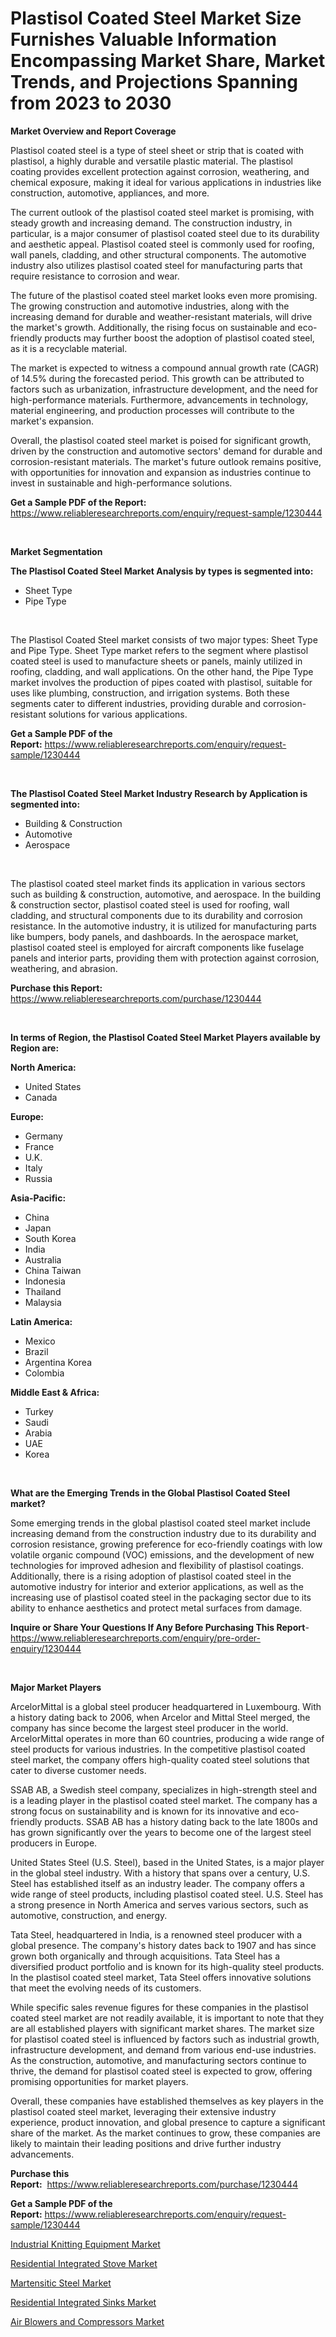<p><h1>Plastisol Coated Steel Market Size Furnishes Valuable Information Encompassing Market Share, Market Trends, and Projections Spanning from 2023 to 2030</h1></p><p><strong>Market Overview and Report Coverage</strong></p>
<p><p>Plastisol coated steel is a type of steel sheet or strip that is coated with plastisol, a highly durable and versatile plastic material. The plastisol coating provides excellent protection against corrosion, weathering, and chemical exposure, making it ideal for various applications in industries like construction, automotive, appliances, and more.</p><p>The current outlook of the plastisol coated steel market is promising, with steady growth and increasing demand. The construction industry, in particular, is a major consumer of plastisol coated steel due to its durability and aesthetic appeal. Plastisol coated steel is commonly used for roofing, wall panels, cladding, and other structural components. The automotive industry also utilizes plastisol coated steel for manufacturing parts that require resistance to corrosion and wear.</p><p>The future of the plastisol coated steel market looks even more promising. The growing construction and automotive industries, along with the increasing demand for durable and weather-resistant materials, will drive the market's growth. Additionally, the rising focus on sustainable and eco-friendly products may further boost the adoption of plastisol coated steel, as it is a recyclable material.</p><p>The market is expected to witness a compound annual growth rate (CAGR) of 14.5% during the forecasted period. This growth can be attributed to factors such as urbanization, infrastructure development, and the need for high-performance materials. Furthermore, advancements in technology, material engineering, and production processes will contribute to the market's expansion.</p><p>Overall, the plastisol coated steel market is poised for significant growth, driven by the construction and automotive sectors' demand for durable and corrosion-resistant materials. The market's future outlook remains positive, with opportunities for innovation and expansion as industries continue to invest in sustainable and high-performance solutions.</p></p>
<p><strong>Get a Sample PDF of the Report:</strong> <a href="https://www.reliableresearchreports.com/enquiry/request-sample/1230444">https://www.reliableresearchreports.com/enquiry/request-sample/1230444</a></p>
<p>&nbsp;</p>
<p><strong>Market Segmentation</strong></p>
<p><strong>The Plastisol Coated Steel Market Analysis by types is segmented into:</strong></p>
<p><ul><li>Sheet Type</li><li>Pipe Type</li></ul></p>
<p>&nbsp;</p>
<p><p>The Plastisol Coated Steel market consists of two major types: Sheet Type and Pipe Type. Sheet Type market refers to the segment where plastisol coated steel is used to manufacture sheets or panels, mainly utilized in roofing, cladding, and wall applications. On the other hand, the Pipe Type market involves the production of pipes coated with plastisol, suitable for uses like plumbing, construction, and irrigation systems. Both these segments cater to different industries, providing durable and corrosion-resistant solutions for various applications.</p></p>
<p><strong>Get a Sample PDF of the Report:</strong>&nbsp;<a href="https://www.reliableresearchreports.com/enquiry/request-sample/1230444">https://www.reliableresearchreports.com/enquiry/request-sample/1230444</a></p>
<p>&nbsp;</p>
<p><strong>The Plastisol Coated Steel Market Industry Research by Application is segmented into:</strong></p>
<p><ul><li>Building & Construction</li><li>Automotive</li><li>Aerospace</li></ul></p>
<p>&nbsp;</p>
<p><p>The plastisol coated steel market finds its application in various sectors such as building & construction, automotive, and aerospace. In the building & construction sector, plastisol coated steel is used for roofing, wall cladding, and structural components due to its durability and corrosion resistance. In the automotive industry, it is utilized for manufacturing parts like bumpers, body panels, and dashboards. In the aerospace market, plastisol coated steel is employed for aircraft components like fuselage panels and interior parts, providing them with protection against corrosion, weathering, and abrasion.</p></p>
<p><strong>Purchase this Report:</strong>&nbsp; <a href="https://www.reliableresearchreports.com/purchase/1230444">https://www.reliableresearchreports.com/purchase/1230444</a></p>
<p>&nbsp;</p>
<p><strong>In terms of Region, the Plastisol Coated Steel Market Players available by Region are:</strong></p>
<p>
    <p> <strong> North America: </strong>
        <ul>
            <li>United States</li>
            <li>Canada</li>
        </ul>
        </p> 
    <p> <strong> Europe: </strong>
        <ul>
            <li>Germany</li>
            <li>France</li>
            <li>U.K.</li>
            <li>Italy</li>
            <li>Russia</li>
        </ul>
        </p> 
    <p> <strong> Asia-Pacific: </strong>
        <ul>
            <li>China</li>
            <li>Japan</li>
            <li>South Korea</li>
            <li>India</li>
            <li>Australia</li>
            <li>China Taiwan</li>
            <li>Indonesia</li>
            <li>Thailand</li>
            <li>Malaysia</li>
        </ul>
        </p> 
    <p> <strong> Latin America: </strong>
        <ul>
            <li>Mexico</li>
            <li>Brazil</li>
            <li>Argentina Korea</li>
            <li>Colombia</li>
        </ul>
        </p> 
    <p> <strong> Middle East & Africa: </strong>
        <ul>
            <li>Turkey</li>
            <li>Saudi</li>
            <li>Arabia</li>
            <li>UAE</li>
            <li>Korea</li>
        </ul>
    </p>
    </p>
<p>&nbsp;</p>
<p><strong>What are the Emerging Trends in the Global Plastisol Coated Steel market?</strong></p>
<p><p>Some emerging trends in the global plastisol coated steel market include increasing demand from the construction industry due to its durability and corrosion resistance, growing preference for eco-friendly coatings with low volatile organic compound (VOC) emissions, and the development of new technologies for improved adhesion and flexibility of plastisol coatings. Additionally, there is a rising adoption of plastisol coated steel in the automotive industry for interior and exterior applications, as well as the increasing use of plastisol coated steel in the packaging sector due to its ability to enhance aesthetics and protect metal surfaces from damage.</p></p>
<p><strong>Inquire or Share Your Questions If Any Before Purchasing This Report</strong>- <a href="https://www.reliableresearchreports.com/enquiry/pre-order-enquiry/1230444">https://www.reliableresearchreports.com/enquiry/pre-order-enquiry/1230444</a></p>
<p>&nbsp;</p>
<p><strong>Major Market Players</strong></p>
<p><p>ArcelorMittal is a global steel producer headquartered in Luxembourg. With a history dating back to 2006, when Arcelor and Mittal Steel merged, the company has since become the largest steel producer in the world. ArcelorMittal operates in more than 60 countries, producing a wide range of steel products for various industries. In the competitive plastisol coated steel market, the company offers high-quality coated steel solutions that cater to diverse customer needs.</p><p>SSAB AB, a Swedish steel company, specializes in high-strength steel and is a leading player in the plastisol coated steel market. The company has a strong focus on sustainability and is known for its innovative and eco-friendly products. SSAB AB has a history dating back to the late 1800s and has grown significantly over the years to become one of the largest steel producers in Europe.</p><p>United States Steel (U.S. Steel), based in the United States, is a major player in the global steel industry. With a history that spans over a century, U.S. Steel has established itself as an industry leader. The company offers a wide range of steel products, including plastisol coated steel. U.S. Steel has a strong presence in North America and serves various sectors, such as automotive, construction, and energy.</p><p>Tata Steel, headquartered in India, is a renowned steel producer with a global presence. The company's history dates back to 1907 and has since grown both organically and through acquisitions. Tata Steel has a diversified product portfolio and is known for its high-quality steel products. In the plastisol coated steel market, Tata Steel offers innovative solutions that meet the evolving needs of its customers.</p><p>While specific sales revenue figures for these companies in the plastisol coated steel market are not readily available, it is important to note that they are all established players with significant market shares. The market size for plastisol coated steel is influenced by factors such as industrial growth, infrastructure development, and demand from various end-use industries. As the construction, automotive, and manufacturing sectors continue to thrive, the demand for plastisol coated steel is expected to grow, offering promising opportunities for market players.</p><p>Overall, these companies have established themselves as key players in the plastisol coated steel market, leveraging their extensive industry experience, product innovation, and global presence to capture a significant share of the market. As the market continues to grow, these companies are likely to maintain their leading positions and drive further industry advancements.</p></p>
<p><strong>Purchase this Report:</strong>&nbsp;&nbsp;<a href="https://www.reliableresearchreports.com/purchase/1230444">https://www.reliableresearchreports.com/purchase/1230444</a></p>
<p></p>
<p><strong>Get a Sample PDF of the Report:</strong>&nbsp;<a href="https://www.reliableresearchreports.com/enquiry/request-sample/1230444">https://www.reliableresearchreports.com/enquiry/request-sample/1230444</a></p>
<p><p><a href="https://medium.com/@klebogdani/industrial-knitting-equipment-market-furnishes-information-on-market-share-market-trends-and-9ba17492e5b7">Industrial Knitting Equipment Market</a></p><p><a href="https://medium.com/@kavonhansen3626/decoding-residential-integrated-stove-market-metrics-market-share-trends-and-growth-patterns-3ece6879d519">Residential Integrated Stove Market</a></p><p><a href="https://github.com/GroverBarry/Market-Research-Report-List-2/blob/main/martensitic-steel-market.md">Martensitic Steel Market</a></p><p><a href="https://medium.com/@eloisadavis6326/residential-integrated-sinks-market-size-cagr-trends-2024-2030-1393972560e2">Residential Integrated Sinks Market</a></p><p><a href="https://medium.com/@elvirabogdani08/air-blowers-and-compressors-market-exploring-market-share-market-trends-and-future-growth-c918d49144e4">Air Blowers and Compressors Market</a></p></p>